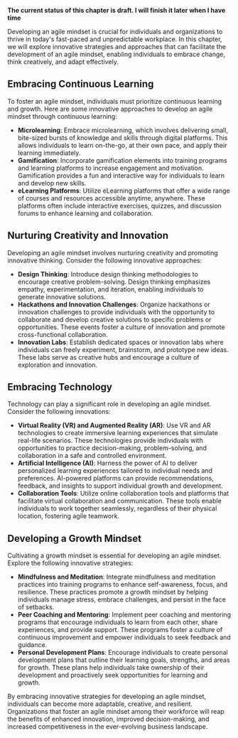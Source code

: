 **The current status of this chapter is draft. I will finish it later when I have time**

Developing an agile mindset is crucial for individuals and organizations to thrive in today's fast-paced and unpredictable workplace. In this chapter, we will explore innovative strategies and approaches that can facilitate the development of an agile mindset, enabling individuals to embrace change, think creatively, and adapt effectively.

Embracing Continuous Learning
-----------------------------

To foster an agile mindset, individuals must prioritize continuous learning and growth. Here are some innovative approaches to develop an agile mindset through continuous learning:

* **Microlearning**: Embrace microlearning, which involves delivering small, bite-sized bursts of knowledge and skills through digital platforms. This allows individuals to learn on-the-go, at their own pace, and apply their learning immediately.
* **Gamification**: Incorporate gamification elements into training programs and learning platforms to increase engagement and motivation. Gamification provides a fun and interactive way for individuals to learn and develop new skills.
* **eLearning Platforms**: Utilize eLearning platforms that offer a wide range of courses and resources accessible anytime, anywhere. These platforms often include interactive exercises, quizzes, and discussion forums to enhance learning and collaboration.

Nurturing Creativity and Innovation
-----------------------------------

Developing an agile mindset involves nurturing creativity and promoting innovative thinking. Consider the following innovative approaches:

* **Design Thinking**: Introduce design thinking methodologies to encourage creative problem-solving. Design thinking emphasizes empathy, experimentation, and iteration, enabling individuals to generate innovative solutions.
* **Hackathons and Innovation Challenges**: Organize hackathons or innovation challenges to provide individuals with the opportunity to collaborate and develop creative solutions to specific problems or opportunities. These events foster a culture of innovation and promote cross-functional collaboration.
* **Innovation Labs**: Establish dedicated spaces or innovation labs where individuals can freely experiment, brainstorm, and prototype new ideas. These labs serve as creative hubs and encourage a culture of exploration and innovation.

Embracing Technology
--------------------

Technology can play a significant role in developing an agile mindset. Consider the following innovations:

* **Virtual Reality (VR) and Augmented Reality (AR)**: Use VR and AR technologies to create immersive learning experiences that simulate real-life scenarios. These technologies provide individuals with opportunities to practice decision-making, problem-solving, and collaboration in a safe and controlled environment.
* **Artificial Intelligence (AI)**: Harness the power of AI to deliver personalized learning experiences tailored to individual needs and preferences. AI-powered platforms can provide recommendations, feedback, and insights to support individual growth and development.
* **Collaboration Tools**: Utilize online collaboration tools and platforms that facilitate virtual collaboration and communication. These tools enable individuals to work together seamlessly, regardless of their physical location, fostering agile teamwork.

Developing a Growth Mindset
---------------------------

Cultivating a growth mindset is essential for developing an agile mindset. Explore the following innovative strategies:

* **Mindfulness and Meditation**: Integrate mindfulness and meditation practices into training programs to enhance self-awareness, focus, and resilience. These practices promote a growth mindset by helping individuals manage stress, embrace challenges, and persist in the face of setbacks.
* **Peer Coaching and Mentoring**: Implement peer coaching and mentoring programs that encourage individuals to learn from each other, share experiences, and provide support. These programs foster a culture of continuous improvement and empower individuals to seek feedback and guidance.
* **Personal Development Plans**: Encourage individuals to create personal development plans that outline their learning goals, strengths, and areas for growth. These plans help individuals take ownership of their development and proactively seek opportunities for learning and growth.

By embracing innovative strategies for developing an agile mindset, individuals can become more adaptable, creative, and resilient. Organizations that foster an agile mindset among their workforce will reap the benefits of enhanced innovation, improved decision-making, and increased competitiveness in the ever-evolving business landscape.
